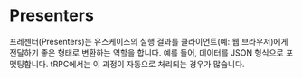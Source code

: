 # Presenters

프레젠터(Presenters)는 유스케이스의 실행 결과를 클라이언트(예: 웹 브라우저)에게 전달하기 좋은 형태로 변환하는 역할을 합니다. 예를 들어, 데이터를 JSON 형식으로 포맷팅합니다. tRPC에서는 이 과정이 자동으로 처리되는 경우가 많습니다.
